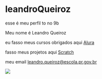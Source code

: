 # leandroQueiroz

 esse é meu perfil to no 9b
 
Meu nome é Leandro Queiroz


eu fasso meus cursos obrigados aqui [Alura](https://www.alura.com.br/)



fasso meus projetos aqui [Scratch](https://scratch.mit.edu/)


meu email leandro.queiroz@escola.pr.gov.br



![](https://media.tenor.com/2a1r8NXcqQoAAAAM/pigeon-vibes.gif)
